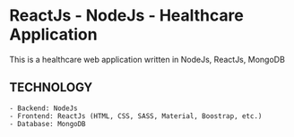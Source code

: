 # ReactJs - NodeJs - Healthcare Application

This is a healthcare web application written in NodeJs, ReactJs, MongoDB

TECHNOLOGY
--------------------------------------------------------------------------------

```
- Backend: NodeJs
- Frontend: ReactJs (HTML, CSS, SASS, Material, Boostrap, etc.)
- Database: MongoDB
```
